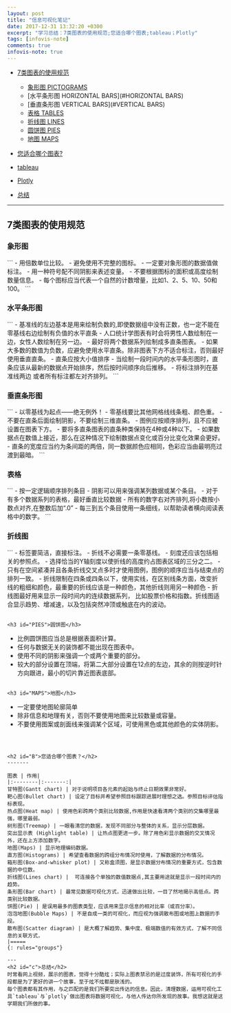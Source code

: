 ```yaml
---
layout: post
title: "信息可视化笔记"
date: 2017-12-31 13:32:20 +0300
excerpt: "学习总结：7类图表的使用规范;您适合哪个图表;tableau；Plotly"
tags: [infovis-note]
comments: true
infovis-note: true
---
```

- [7类图表的使用规范](#A)
	- [象形图 PICTOGRAMS](#PICTOGRAMS)
	- [水平条形图 HORIZONTAL BARS](#HORIZONTAL BARS)
	- [垂直条形图 VERTICAL BARS](#VERTICAL BARS)
	- [表格 TABLES](#TABLES)
	- [折线图 LINES](#PIES)
	- [圆饼图 PIES](#PIES)
	- [地图 MAPS](#MAPS)

- [您适合哪个图表?](#B)
- [tableau](https://www.tableau.com/zh-cn/learn/whitepapers)
- [Plotly](https://help.plot.ly/group-by/)
- [总结](#c)


* * *

<h2 id="A">7类图表的使用规范</h2>	


<h3 id="PICTOGRAMS">象形图</h3>
```
- 用倍数单位比较。
- 避免使用不完整的图标。
- 一定要对象形图的数据值做标注。
- 用一种符号配不同阴影来表述变量。
- 不要根据图标的面积或高度绘制数量信息。
- 每个图标应当代表一个自然的计数增量，比如1、2、5、10、50和100。
```

<h3 id="HORIZONTAL BARS">水平条形图</h3>
```
- 基准线的左边基本是用来绘制负数的,即使数据组中没有正数，也一定不能在零基线右边绘制有负值的水平直条 
- 人口统计学图表有时会将男性人数绘制在一边，女性人数绘制在另一边。  
- 最好将两个数据系列绘制成多直条图表。 
- 如果大多数的数值为负数，应避免使用水平直条。除非图表下方不适合标注，否则最好使用垂直直条。 
- 直条应按大小值排序
- 当绘制一段时间内的水平条形图时，直条应该从最新的数据点开始排序，然后按时间顺序向后推移。
- 将标注排列在基准线两边 或者所有标注都左对齐排列。
```

<h3 id="VERTICAL BARS">垂直条形图</h3>
```
- 以零基线为起点——绝无例外！
- 零基线要比其他网格线线条粗、颜色重。
- 不要在直条后面绘制阴影，不要绘制三维直条。
- 图例应按顺序排列，且不应被设置在图表下方。
- 要将多直条图表的直条种类保持在4种或4种以下。
- 如果数据点在数值上接近，那么在这种情况下绘制数据点变化或百分比变化效果会更好。  
- 直条的宽度应当约为条间距的两倍，同一数据颜色应相同，色彩应当由最明亮过渡到最暗。 
```

<h3 id="TABLES">表格</h3> 
```
- 按一定逻辑顺序排列条目
- 阴影可以用来强调某列数据或某个条目。
- 对于有多个数据系列的表格，最好垂直比较数据
- 所有的数字右对齐排列,将小数按小数点对齐,在整数后加“.0”
- 每三到五个条目使用一条细线，以帮助读者横向阅读表格中的数字。
```

<h3 id="LINES">折线图</h3>  
```
- 标签要简洁，直接标注。
- 折线不必需要一条零基线。
- 刻度还应该包括相关的参照点。
- 选择恰当的Y轴刻度以使折线的高度约占图表区域的三分之二。
- 只有在空间紧凑并且各条折线交叉点多时才使用图例，图例的顺序应当与结束点的排列一致。
- 折线限制在四条或四条以下，使用实线，在区别线条方面，改变折线的粗细和颜色，最重要的折线应该是一种颜色，其他折线则用另一种颜色
- 折线图最好用来显示一段时间内的连续数据系列， 比如股票价格和指数。折线图适合显示趋势、增减速，以及包括突然冲顶或触底在内的波动。

```

<h3 id="PIES">圆饼图</h3>  
```
- 比例圆饼图应当总是根据表面积计算。
- 任何与数据无关的装饰都不能出现在图表中。
- 使用不同的阴影来强调一个或两个重要的部分。
- 较大的部分设置在顶端，将第二大部分设置在12点的左边，其余的则按逆时针方向跟进，最小的切片靠近图表底部。
```

<h3 id="MAPS">地图</h3>
```
- 一定要使地图轮廓简单
- 除非信息和地理有关，否则不要使用地图来比较数量或容量。
- 不要使用图案或剖面线来强调某个区域，可使用黑色或其他颜色的实体阴影。
```



<h2 id="B">您适合哪个图表？</h2>		
-------	

图表 | 作用|
|:--------|:-------:|
甘特图(Gantt chart) | 对于说明项目各元素的起始与终止日期效果非常好。
靶心图(Bullet chart) | 设定了目标并希望参照目标跟踪进展时理想之选。参照目标评估指标表现。
热点图(Heat map) | 使用色彩跨两个类别比较数据,作用是快速看清两个类别的交集哪里最强，哪里最弱。
树形图(Treemap) | 一眼看清您的数据，发现不同部分与整体的关系，显示分层数据。
突出显示表 (Highlight table) | 让热点图更进一步。除了用色彩显示数据的交叉情况外，还在上方添加数字。
地图(Maps) | 显示地理编码数据。
直方图(Histograms) | 希望查看数据的跨组分布情况时使用，了解数据的分布情况。
箱形图(Box-and-whisker plot) | 又称盒须图，是显示数据分布情况的重要方式，包含数据的中位数。 
折线图(Lines chart) |  可连接各个单独的数值数据点,其主要用途就是显示一段时间内的趋势。 
条形图(Bar chart) | 最常见数据可视化方式，迅速做出比较，一目了然地揭示高低点。跨类别比较数据。
饼图(Pie) | 是误用最多的图表类型，应该用来显示信息的相对比率（或百分率）。 
泡泡地图(Bubble Maps) | 不是自成一类的可视化，而应视为强调散布图或地图上数据的手段。
散布图(Scatter diagram) | 是大概了解趋势、集中度、极端数值的有效方式，了解不同信息的关联方式， 
|=====
{: rules="groups"}

---
<h2 id="c">总结</h2>
时常看网上视频，展示的图表，觉得十分酷炫；实际上图表禁忌的是过度装饰，所有可视化的手段都是为了更好的讲一个故事，至于炫不炫都是肤浅的。
每个图表都有其作用，与之匹配的是我们所要突出传达的信息。因此，清理数据，运用可视化工具`tableau`与`plotly`做出图表将数据可视化，与他人传达你所发现的故事。我想这就是这学期我们所做的事。







